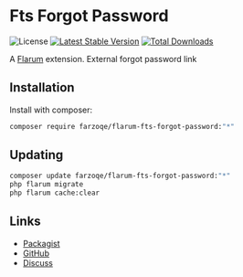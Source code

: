 # Fts Forgot Password

![License](https://img.shields.io/badge/license-MIT-blue.svg) [![Latest Stable Version](https://img.shields.io/packagist/v/farzoqe/flarum-fts-forgot-password.svg)](https://packagist.org/packages/farzoqe/flarum-fts-forgot-password) [![Total Downloads](https://img.shields.io/packagist/dt/farzoqe/flarum-fts-forgot-password.svg)](https://packagist.org/packages/farzoqe/flarum-fts-forgot-password)

A [Flarum](https://flarum.org) extension. External forgot password link 

## Installation

Install with composer:

```sh
composer require farzoqe/flarum-fts-forgot-password:"*"
```

## Updating

```sh
composer update farzoqe/flarum-fts-forgot-password:"*"
php flarum migrate
php flarum cache:clear
```

## Links

- [Packagist](https://packagist.org/packages/farzoqe/flarum-fts-forgot-password)
- [GitHub](https://github.com/farzoqe/flarum-fts-forgot-password)
- [Discuss](https://discuss.flarum.org/d/PUT_DISCUSS_SLUG_HERE)
